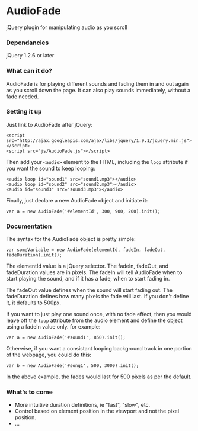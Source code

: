# AudioFade
jQuery plugin for manipulating audio as you scroll

### Dependancies
jQuery 1.2.6 or later

### What can it do?
AudioFade is for playing different sounds and fading them in and out again as you scroll down the page. It can also play sounds immediately, without a fade needed.

### Setting it up
Just link to AudioFade after jQuery:

```
<script src="http://ajax.googleapis.com/ajax/libs/jquery/1.9.1/jquery.min.js"></script>
<script src="js/AudioFade.js"></script>
```

Then add your `<audio>` element to the HTML, including the `loop` attribute if you want the sound to keep looping:

```
<audio loop id="sound1" src="sound1.mp3"></audio>
<audio loop id="sound2" src="sound2.mp3"></audio>
<audio id="sound3" src="sound3.mp3"></audio>
```

Finally, just declare a new AudioFade object and initiate it:

```
var a = new AudioFade('#elementId', 300, 900, 200).init();
```

### Documentation
The syntax for the AudioFade object is pretty simple:

```
var someVariable = new AudioFade(elementId, fadeIn, fadeOut, fadeDuration).init();
```

The elementId value is a jQuery selector. The fadeIn, fadeOut, and fadeDuration values are in pixels. The fadeIn will tell AudioFade when to start playing the sound, and if it has a fade, when to start fading in.

The fadeOut value defines when the sound will start fading out. The fadeDuration defines how many pixels the fade will last. If you don't define it, it defaults to 500px.

If you want to just play one sound once, with no fade effect, then you would leave off the `loop` attribute from the audio element and define the object using a fadeIn value only. for example:

```
var a = new AudioFade('#sound1', 850).init();
```

Otherwise, if you want a consistant looping background track in one portion of the webpage, you could do this:

```
var b = new AudioFade('#song1', 500, 3000).init();
```

In the above example, the fades would last for 500 pixels as per the default.

### What's to come
* More intuitive duration definitions, ie "fast", "slow", etc.
* Control based on element position in the viewport and not the pixel position.
* ...
